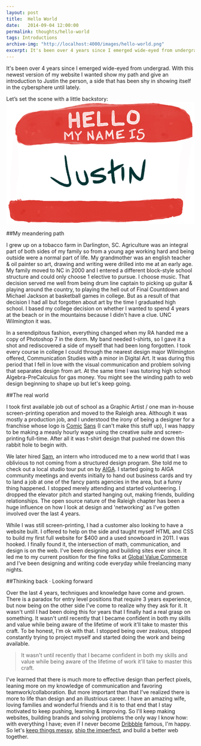 ```yaml
---
layout: post
title:  Hello World
date:   2014-09-04 12:00:00
permalink: thoughts/hello-world
tags: Introductions
archive-img: "http://localhost:4000/images/hello-world.png"
excerpt: It's been over 4 years since I emerged wide-eyed from undergrad. With this newest version of my website I wanted show my path and give an introduction to Justin the person    
---
```

				
It's been over 4 years since I emerged wide-eyed from undergrad. With this newest version of my website I wanted show my path and give an introduction to Justin the person, a side that has been shy in showing itself in the cybersphere until lately.

Let’s set the scene with a little backstory:
![Hello my name is Justin](/../images/hello-world.png)

##My meandering path

I grew up on a tobacco farm in Darlington, SC. Agriculture was an integral part of both sides of my family so from a young age working hard and being outside were a normal part of life. My grandmother was an english teacher &amp; oil painter so art, drawing and writing were drilled into me at an early age. My family moved to NC in 2000 and I entered a different block-style school structure and could only choose 1 elective to pursue. I choose music. That decision served me well from being drum line captain to picking up guitar &amp; playing around the country, to playing the hell out of Final Countdown and Michael Jackson at basketball games in college. But as a result of that decision I had all but forgotten about art by the time I graduated high school. I based my college decision on whether I wanted to spend 4 years at the beach or in the mountains because I didn't have a clue. UNC Wilmington it was. 

In a serendipitous fashion, everything changed when my RA handed me a copy of Photoshop 7 in the dorm.  My band needed t-shirts, so I gave it a shot and rediscovered a side of myself that had been long forgotten. I took every course in college I could through the nearest design major Wilmington offered, Communication Studies with a minor in Digital Art. It was during this period that I fell in love with the visual communication and problem solving that separates design from art. At the same time I was tutoring high school Algebra-PreCalculus for gas money. You might see the winding path to web design beginning to shape up but let's keep going.

##The real world

I took first available job out of school as a Graphic Artist / one man in-house screen-printing operation and moved to the Raleigh area. Although it was mostly a production job, and I understood the irony of being a designer for a franchise whose logo is [Comic](http://www.educationaloutfitters.com/) [Sans](http://customlogooutfitters.com/) (I can't make this stuff up), I was happy to be making a measly hourly wage using the creative suite and screen-printing full-time. After all it was t-shirt design that pushed me down this rabbit hole to begin with.

We later hired [Sam](http://www.samsnyderdesigns.com/), an intern who introduced me to a new world that I was oblivious to not coming from a structured design program. She told me to check out a local studio tour put on by [AIGA](http://raleigh.aiga.org/). I started going to AIGA community meetings and events initially to hand out business cards and try to land a job at one of the fancy pants agencies in the area, but a funny thing happened. I stopped merely attending and started volunteering. I dropped the elevator pitch and started hanging out, making friends, building relationships. The open source nature of the Raleigh chapter has been a huge influence on how I look at design and 'networking' as I've gotten involved over the last 4 years.

While I was still screen-printing, I had a customer also looking to have a website built. I offered to help on the side and taught myself HTML and CSS to build my first full website for $400 and a used snowboard in 2011. I was hooked. I finally found it, the intersection of math, communication, and design is on the web. I've been designing and building sites ever since. It led me to my current position for the fine folks at [Global Value Commerce](http://www.globalvaluecommerce.com/) and I've been designing and writing code everyday while freelancing many nights.

##Thinking back &middot; Looking forward

Over the last 4 years, techniques and knowledge have come and grown. There is a paradox for entry level positions that require 3 years experience, but now being on the other side I've come to realize why they ask for it. It wasn't until I had been doing this for years that I finally had a real grasp on something. It wasn't until recently that I became confident in both my skills and value while being aware of the lifetime of work it'll take to master this craft. To be honest, I'm ok with that. I stopped being over zealous, stopped constantly trying to project myself and started doing the work and being available.

>It wasn't until recently that I became confident in both my skills and value while being aware of the lifetime of work it'll take to master this craft.

I've learned that there is much more to effective design than perfect pixels, leaning more on my knowledge of communication and favoring teamwork/collaboration. But more important than that I've realized there is more to life than design and an illustrious career. I have an amazing wife, loving families and wonderful friends and it is to that end that I stay motivated to keep pushing, learning &amp; improving. So I'll keep making websites, building brands and solving problems the only way I know how: with everything I have; even if I never become [Dribbble](https://dribbble.com/jwmunn) famous, I'm happy. So let's [keep things messy](http://frankchimero.com/blog/make-it-homely/), [ship the imperfect](http://seanwes.com/2014/how-to-cure-perfectionism/), and build a better web together.
